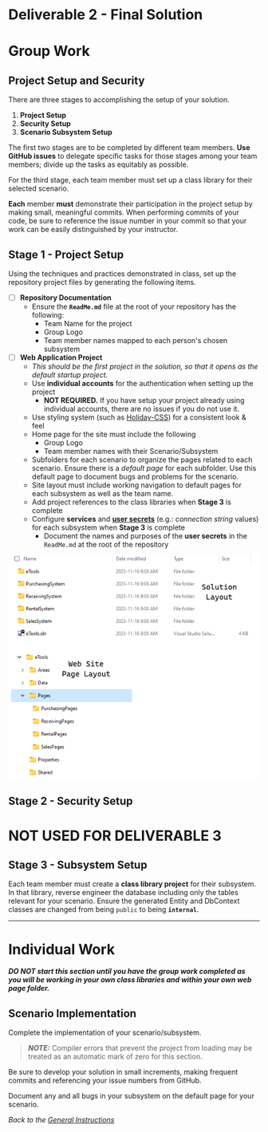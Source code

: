 # Deliverable 2 - **Final Solution**

# **Group Work**

## **Project Setup and Security**

There are three stages to accomplishing the setup of your solution.

1. **Project Setup**
1. **Security Setup**
1. **Scenario Subsystem Setup**

The first two stages are to be completed by different team members. **Use GitHub issues** to delegate specific tasks for those stages among your team members; divide up the tasks as equitably as possible.

For the third stage, each team member must set up a class library for their selected scenario.

**Each** member **must** demonstrate their participation in the project setup by making small, meaningful commits. When performing commits of your code, be sure to reference the issue number in your commit so that your work can be easily distinguished by your instructor.

## Stage 1 - Project Setup

Using the techniques and practices demonstrated in class, set up the repository project files by generating the following items.

- [ ] **Repository Documentation**
  - Ensure the **`ReadMe.md`** file at the root of your repository has the following:
    - Team Name for the project
    - Group Logo
    - Team member names mapped to each person's chosen subsystem
- [ ] **Web Application Project**
  - *This should be the first project in the solution, so that it opens as the default startup project.*
  - Use **individual accounts** for the authentication when setting up the project
    - **NOT REQUIRED.**  If you have setup your project already using individual accounts, there are no issues if you do not use it.
  - Use styling system (such as [Holiday-CSS](https://holidaycss.js.org/)) for a consistent look & feel
  - Home page for the site must include the following
    - Group Logo
    - Team member names with their Scenario/Subsystem
  - Subfolders for each scenario to organize the pages related to each scenario. Ensure there is a *default page* for each subfolder. Use this default page to document bugs and problems for the scenario.
  - Site layout must include working navigation to default pages for each subsystem as well as the team name.
  - Add project references to the class libraries when **Stage 3** is complete
  - Configure **services** and [**user secrets**](https://docs.microsoft.com/en-us/aspnet/core/security/app-secrets?view=aspnetcore-5.0&tabs=windows) (e.g.: *connection string* values) for each subsystem when **Stage 3** is complete
    - Document the names and purposes of the **user secrets** in the `ReadMe.md` at the root of the repository

![Deliverable 2 Layout](Deliverable-2-Layout.png)

## Stage 2 - Security Setup

# NOT USED FOR DELIVERABLE 3

## Stage 3 - Subsystem Setup

Each team member must create a **class library project** for their subsystem. In that library, reverse engineer the database including only the tables relevant for your scenario. Ensure the generated Entity and DbContext classes are changed from being `public` to being **`internal`**.

----

# Individual Work

***DO NOT start this section until you have the group work completed as you will be working in your own class libraries and within your own web page folder.***

## Scenario Implementation

Complete the implementation of your scenario/subsystem. 

> ***NOTE:*** Compiler errors that prevent the project from loading may be treated as an automatic mark of zero for this section.

Be sure to develop your solution in small increments, making frequent commits and referencing your issue numbers from GitHub.

Document any and all bugs in your subsystem on the default page for your scenario.


*Back to the [General Instructions](./README.md)*
